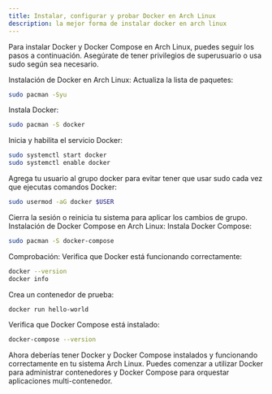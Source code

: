 ```yaml
---
title: Instalar, configurar y probar Docker en Arch Linux
description: la mejor forma de instalar docker en arch linux
---
```


Para instalar Docker y Docker Compose en Arch Linux, puedes seguir los pasos a continuación. Asegúrate de tener privilegios de superusuario o usa sudo según sea necesario.

Instalación de Docker en Arch Linux:
Actualiza la lista de paquetes:

```bash
sudo pacman -Syu
```

Instala Docker:

```bash
sudo pacman -S docker
```

Inicia y habilita el servicio Docker:

```bash
sudo systemctl start docker
sudo systemctl enable docker
```
Agrega tu usuario al grupo docker para evitar tener que usar sudo cada vez que ejecutas comandos Docker:

```bash
sudo usermod -aG docker $USER
```
Cierra la sesión o reinicia tu sistema para aplicar los cambios de grupo.
Instalación de Docker Compose en Arch Linux:
Instala Docker Compose:

```bash
sudo pacman -S docker-compose
```
Comprobación:
Verifica que Docker está funcionando correctamente:

```bash
docker --version
docker info
```
Crea un contenedor de prueba:

```bash
docker run hello-world
```
Verifica que Docker Compose está instalado:

```bash
docker-compose --version
```
Ahora deberías tener Docker y Docker Compose instalados y funcionando correctamente en tu sistema Arch Linux. Puedes comenzar a utilizar Docker para administrar contenedores y Docker Compose para orquestar aplicaciones multi-contenedor.